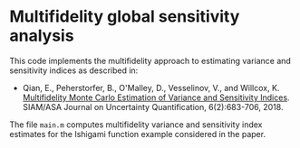 # Multifidelity global sensitivity analysis

This code implements the multifidelity approach to estimating variance and sensitivity indices as described in:

*  Qian, E., Peherstorfer, B., O'Malley, D., Vesselinov, V., and Willcox, K. 
[Multifidelity Monte Carlo Estimation of Variance and Sensitivity Indices](https://www.dropbox.com/s/y77c42t9po52384/QPOVW_mfgsa_juq2018.pdf?dl=0).
SIAM/ASA Journal on Uncertainty Quantification, 6(2):683-706, 2018.

The file `main.m` computes multifidelity variance and sensitivity index estimates for the Ishigami function example considered in the paper.